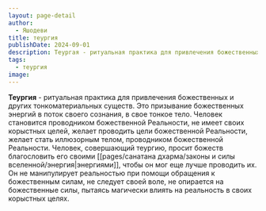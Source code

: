```yaml
---
layout: page-detail
author:
  - Яшодеви
title: теургия
publishDate: 2024-09-01
description: Теургая - ритуальная практика для привлечения божественных и других тонкоматериальных существ; человек становится проводником божественных энергий, но не использует их для своих личных целей.
tags:
  - теургия
image:
---
```

**Теургия** - ритуальная практика для привлечения божественных и других тонкоматериальных существ.
Это призывание божественных энергий в поток своего сознания, в свое тонкое тело. Человек становится проводником божественной Реальности, не имеет своих корыстных целей, желает проводить цели божественной Реальности, желает стать иллюзорным телом, проводником божественной Реальности. Человек, совершающий теургию, просит божеств благословить его своими [[pages/санатана дхарма/законы и силы вселенной/энергия|энергиями]], чтобы он мог еще лучше проводить их. Он не манипулирует реальностью при помощи обращения к божественным силам, не следует своей воле, не опирается на божественные силы, пытаясь магически влиять на реальность в своих корыстных целях.

